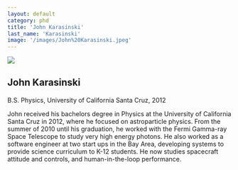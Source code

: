 ```yaml
---
layout: default
category: phd
title: 'John Karasinski'
last_name: 'Karasinski'
image: '/images/John%20Karasinski.jpeg'
---
```


<img src="{{ page.image }}">

<h2 class="team-title">John Karasinski</h2>
<h4 class="team-position"></h4>
<p>B.S. Physics, University of California Santa Cruz, 2012</p>
<p>John received his bachelors degree in Physics at the University of California Santa Cruz in 2012, where he focused on astroparticle physics. From the summer of 2010 until his graduation, he worked with the Fermi Gamma-ray Space Telescope to study very high energy photons. He also worked as a software engineer at two start ups in the Bay Area, developing systems to provide science curriculum to K-12 students. He now studies spacecraft attitude and controls, and human-in-the-loop performance.</p>
<ul class="team-member-other-info"></ul>
